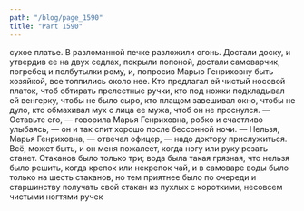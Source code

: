 ```yaml
---
path: "/blog/page_1590"
title: "Part 1590"
---
```


сухое платье.
В разломанной печке разложили огонь. Достали доску, и утвердив ее на двух седлах, покрыли попоной, достали самоварчик, погребец и полбутылки рому, и, попросив Марью Генриховну быть хозяйкой, все толпились около нее. Кто предлагал ей чистый носовой платок, чтоб обтирать прелестные ручки, кто под ножки подкладывал ей венгерку, чтобы не было сыро, кто плащом завешивал окно, чтобы не дуло, кто обмахивал мух с лица ее мужа, чтоб он не проснулся.
— Оставьте его, — говорила Марья Генриховна, робко и счастливо улыбаясь, — он и так спит хорошо после бессонной ночи.
— Нельзя, Марья Генриховна, — отвечал офицер, — надо доктору прислужиться. Всё, может быть, и он меня пожалеет, когда ногу или руку резать станет.
Стаканов было только три; вода была такая грязная, что нельзя было решить, когда крепок или некрепок чай, и в самоваре воды было только на шесть стаканов, но тем приятнее было по очереди и старшинству получать свой стакан из пухлых с короткими, несовсем чистыми ногтями ручек 
